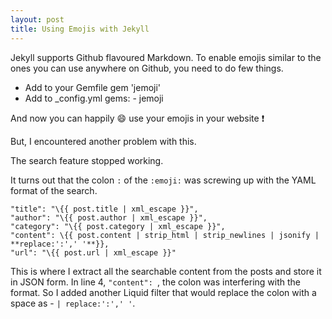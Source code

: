 ```yaml
---
layout: post
title: Using Emojis with Jekyll
---
```



Jekyll supports Github flavoured Markdown. To enable emojis similar to the ones you can use anywhere on Github, you need to do few things.

+ Add to your Gemfile
        gem 'jemoji' 
+ Add to _config.yml
        gems:
          - jemoji

And now you can happily :smile: use your emojis in your website :exclamation:

But, I encountered another problem with this. 

The search feature stopped working. 

It turns out that the colon `:` of the `:emoji:` was screwing up with the YAML format of the search.

```
"title": "\{{ post.title | xml_escape }}",
"author": "\{{ post.author | xml_escape }}",
"category": "\{{ post.category | xml_escape }}",
"content": \{{ post.content | strip_html | strip_newlines | jsonify | **replace:':',' '**}},
"url": "\{{ post.url | xml_escape }}"
```
This is where I extract all the searchable content from the posts and store it in JSON form.
In line 4, `"content": `, the colon was interfering with the format.
So I added another Liquid filter that would replace the colon with a space as - `| replace:':',' '`.